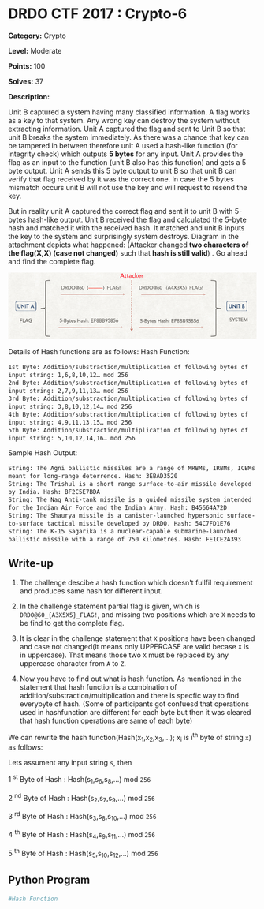 # DRDO CTF 2017 : Crypto-6

**Category:** Crypto

**Level:** Moderate

**Points:** 100

**Solves:** 37

**Description:**

Unit B captured a system having many classified information. A flag works as a key to that system. 
Any wrong key can destroy the system without extracting information. Unit A captured the flag and sent to Unit B so that unit B breaks the system immediately. As there was a chance that key can be tampered in between therefore unit A used a hash-like function (for integrity check) which outputs **5 bytes** for any input. 
Unit A provides the flag as an input to the function (unit B also has this function) and gets a 5 byte output. Unit A sends this 5 byte output to unit B so that unit B can verify that flag received by it was the correct one. In case the 5 bytes mismatch occurs unit B will not use the key and will request to resend the key.

But in reality unit A captured the correct flag and sent it to unit B with 5-bytes hash-like output. Unit B received the flag and calculated the 5-byte hash and matched it with the received hash. It matched and unit B inputs the key to the system and surprisingly system destroys. 
Diagram in the attachment depicts what happened: (Attacker changed **two characters of the flag(X,X) (case not changed)** such that **hash is still valid**) . Go ahead and find the complete flag.

![Scenario.png](Scenario.png)

Details of Hash functions are as follows:
Hash Function:
```
1st Byte: Addition/substraction/multiplication of following bytes of input string: 1,6,8,10,12… mod 256
2nd Byte: Addition/substraction/multiplication of following bytes of input string: 2,7,9,11,13… mod 256
3rd Byte: Addition/substraction/multiplication of following bytes of input string: 3,8,10,12,14… mod 256
4th Byte: Addition/substraction/multiplication of following bytes of input string: 4,9,11,13,15… mod 256
5th Byte: Addition/substraction/multiplication of following bytes of input string: 5,10,12,14,16… mod 256
```
Sample Hash Output:
```
String: The Agni ballistic missiles are a range of MRBMs, IRBMs, ICBMs meant for long-range deterrence. Hash: 3EBAD3520
String: The Trishul is a short range surface-to-air missile developed by India. Hash: BF2C5E7BDA
String: The Nag Anti-tank missile is a guided missile system intended for the Indian Air Force and the Indian Army. Hash: B45664A72D
String: The Shaurya missile is a canister-launched hypersonic surface-to-surface tactical missile developed by DRDO. Hash: 54C7FD1E76
String: The K-15 Sagarika is a nuclear-capable submarine-launched ballistic missile with a range of 750 kilometres. Hash: FE1CE2A393
```


## Write-up

1. The challenge descibe a hash function which doesn't fullfil requirement and produces same hash for different input. 

2. In the challenge statement partial flag is given, which is `DRDO@60_{A3X5X5}_FLAG!`, and missing two positions which are `X` needs to be find to get the complete flag.

3. It is clear in the challenge statement that `X` positions have been changed and case not changed(it means only UPPERCASE are valid becase `X` is in uppercase). That means those two `X` must be replaced by any uppercase character from `A` to `Z`.

4. Now you have to find out what is hash function. As mentioned in the statement that hash function is a combination of addition/substraction/multiplication and there is specfic way to find everybyte of hash. (Some of participants got confuesd that operations used in hashfunction are different for each byte but then it was cleared that hash function operations are same of each byte)

We can rewrite the hash function(Hash(x<sub>1</sub>,x<sub>2</sub>,x<sub>3</sub>,...); x<sub>i</sub> is i<sup>th</sup> byte of string `x`) as follows:

Lets assument any input string `s`, then

1 <sup>st</sup> Byte of Hash : Hash(s<sub>1</sub>,s<sub>6</sub>,s<sub>8</sub>,...) mod `256`

2 <sup>nd</sup> Byte of Hash : Hash(s<sub>2</sub>,s<sub>7</sub>,s<sub>9</sub>,...) mod `256`

3 <sup>rd</sup> Byte of Hash : Hash(s<sub>3</sub>,s<sub>8</sub>,s<sub>10</sub>,...) mod `256`

4 <sup>th</sup> Byte of Hash : Hash(s<sub>4</sub>,s<sub>9</sub>,s<sub>11</sub>,...) mod `256`

5 <sup>th</sup> Byte of Hash : Hash(s<sub>5</sub>,s<sub>10</sub>,s<sub>12</sub>,...) mod `256`


## Python Program

```Python
#Hash Function

```

